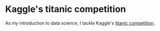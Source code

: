 # Kaggle's titanic competition

As my introduction to data science, I tackle Kaggle's [titanic competition](https://www.kaggle.com/c/titanic). 

